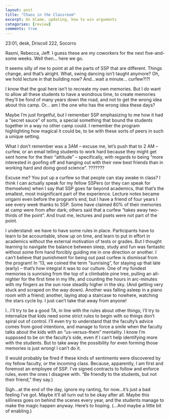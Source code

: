 ```yaml
---
layout: post
title: "Chaos in the Classroom"
excerpt: On blame, updating, how to win arguments
categories: [review]
comments: true
---
```


23:01, desk, Driscoll 222, Socorro

Rasmi, Rebecca, Jeff. I guess these are my coworkers for the next five-and-some weeks. Well then… here we go.

It seems silly of me to point at all the parts of SSP that are different. Things change, and that’s alright. What, swing dancing isn’t taught anymore? Oh, we hold lecture in that building now? And…wait a minute… curfew?!?!

I know that the goal here isn’t to recreate my own memories. But I do want to allow all these students to have a wondrous time, to create memories they’ll be fond of many years down the road, and not to get the wrong idea about this camp. Or… am I the one who has the wrong idea these days?

Maybe I’m just forgetful, but I remember SSP emphasizing to me how it had a “secret sauce” of sorts, a special something that bound the students together in a way no other camp could. I remember the program highlighting how magical it could be, to be with these sorts of peers in such a unique setting.

What I don’t remember was a 3AM – excuse me, let’s push that to 2 AM – curfew, or an email telling students to work hard because they might get sent home for the their “attitude” – specifically, with regards to being “more interested in goofing off and hanging out with their new best friends than in working hard and doing good science”. ???????

Excuse me? You put up a curfew so that people can stay awake in class? I think I can actually speak for my fellow SSPers (or they can speak for themselves) when I say that SSP goes far beyond academics, that that’s the smallest, most insignificant part of the experience. Lecture notes became origami even before the program’s end, but I have a friend of four years I see every week thanks to SSP. Some have claimed 80% of their memories at camp were from after dark; others said that a curfew “takes away two-thirds of the point”. And trust me, lectures and psets were not part of the point.

I understand: we have to have some rules in place. Participants have to learn to be accountable, show up on time, and learn to put in effort in academics without the external motivation of tests or grades. But I thought learning to navigate the balance between sleep, study and fun was fantastic without some firm hand forcibly guiding me in one direction or another. I can’t believe that punishment for being out past curfew is dismissal from the program! In ’13, we coined the term “sunrising”, for staying up that late (early) – that’s how integral it was to our culture. One of my fondest memories is sunrising from the top of a climbable pine tree, pulling an all-nighter for the first time in my life, and counting the hours in arc-minutes with my fingers as the sun rose steadily higher in the sky. (And getting very stuck and scraped on the way down). Another was falling asleep in a piano room with a friend; another, laying atop a staircase to nowhere, watching the stars cycle by. I just can’t take that away from anyone!

I…I’ll try to be a good TA, in line with the rules about other things; I’ll try to internalize that kids need some strict rules to begin with so things don’t spiral out of control. I’ll even try to understand that the faculty’s advice comes from good intentions, and manage to force a smile when the faculty talks about the kids with an “us-versus-them” mentality. I know I’m supposed to be on the faculty’s side, even if I can’t help identifying more with the students. But to take away the possibility for even forming those memories is just wrong! I can’t do it.

(I would probably be fired if these kinds of sentiments were discovered by my fellow faculty, or the incoming class. Because, apparently, I am first and foremost an employee of SSP. I’ve signed contracts to follow and enforce rules, even the ones I disagree with. “Be friendly to the students, but not their friend,” they say.)

Sigh…at the end of the day, ignore my ranting, for now…it’s just a bad feeling I’ve got. Maybe it’ll all turn out to be okay after all. Maybe this silliness goes on behind the scenes every year, and the students manage to make the magic happen anyway. Here’s to hoping. (…And maybe a little bit of enabling.)